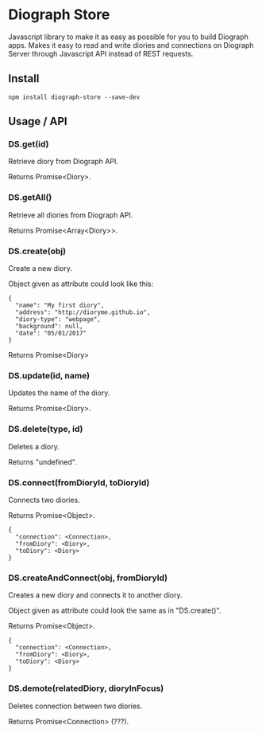 # Diograph Store

Javascript library to make it as easy as possible for you to build Diograph apps.
Makes it easy to read and write diories and connections on Diograph Server through Javascript API instead of REST requests.

## Install

```
npm install diograph-store --save-dev
```

## Usage / API

### DS.get(id)

Retrieve diory from Diograph API.

Returns Promise\<Diory>.

### DS.getAll()

Retrieve all diories from Diograph API.

Returns Promise\<Array\<Diory>>.

### DS.create(obj)

Create a new diory.

Object given as attribute could look like this:
```
{
  "name": "My first diory",
  "address": "http://dioryme.github.io",
  "diory-type": "webpage",
  "background": null,
  "date": "05/01/2017"
}
```

Returns Promise\<Diory>

### DS.update(id, name)

Updates the name of the diory.

Returns Promise\<Diory>.

### DS.delete(type, id)

Deletes a diory.

Returns "undefined".

### DS.connect(fromDioryId, toDioryId)

Connects two diories.

Returns Promise\<Object>.

```
{
  "connection": <Connection>,
  "fromDiory": <Diory>,
  "toDiory": <Diory>
}
```

### DS.createAndConnect(obj, fromDioryId)

Creates a new diory and connects it to another diory.

Object given as attribute could look the same as in "DS.create()".

Returns Promise\<Object>.

```
{
  "connection": <Connection>,
  "fromDiory": <Diory>,
  "toDiory": <Diory>
}
```

### DS.demote(relatedDiory, dioryInFocus)

Deletes connection between two diories.

Returns Promise\<Connection> (???).
